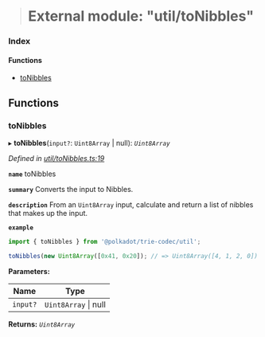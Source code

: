 > # External module: "util/toNibbles"

### Index

#### Functions

* [toNibbles](_util_tonibbles_.md#tonibbles)

## Functions

###  toNibbles

▸ **toNibbles**(`input?`: `Uint8Array` | null): *`Uint8Array`*

*Defined in [util/toNibbles.ts:19](https://github.com/polkadot-js/common/blob/0ec2dae/packages/trie-codec/src/util/toNibbles.ts#L19)*

**`name`** toNibbles

**`summary`** Converts the input to Nibbles.

**`description`** 
From an `Uint8Array` input, calculate and return a list of nibbles that makes up the input.

**`example`** 
<BR>

```javascript
import { toNibbles } from '@polkadot/trie-codec/util';

toNibbles(new Uint8Array([0x41, 0x20]); // => Uint8Array([4, 1, 2, 0])
```

**Parameters:**

Name | Type |
------ | ------ |
`input?` | `Uint8Array` \| null |

**Returns:** *`Uint8Array`*